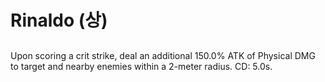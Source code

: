 # Rinaldo (상)

##

Upon scoring a crit strike, deal an additional 150.0% ATK of Physical DMG to target and nearby enemies within a 2-meter radius. CD: 5.0s.
